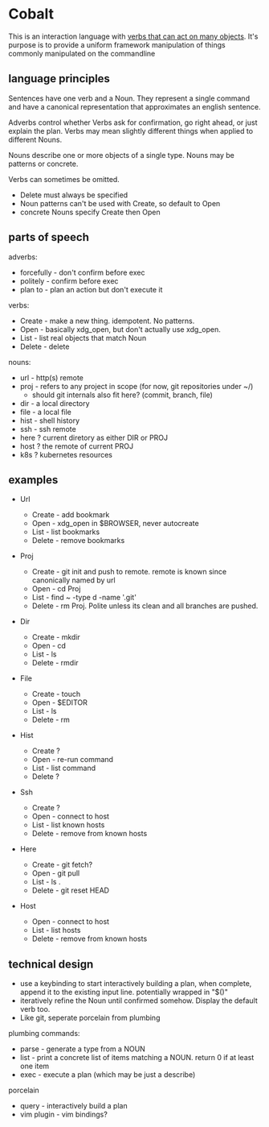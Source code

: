 # Cobalt
This is an interaction language with [verbs that can act on many objects](http://gordonbrander.com/pattern/verbs-that-can-act-on-many-objects/).
It's purpose is to provide a uniform framework manipulation of things commonly manipulated on the commandline

## language principles
Sentences have one verb and a Noun. They represent a single command and have a canonical representation that approximates an english sentence.

Adverbs control whether Verbs ask for confirmation, go right ahead, or just explain the plan.
Verbs may mean slightly different things when applied to different Nouns.

Nouns describe one or more objects of a single type.
Nouns may be patterns or concrete.

Verbs can sometimes be omitted.
* Delete must always be specified
* Noun patterns can't be used with Create, so default to Open
* concrete Nouns specify Create then Open

## parts of speech
adverbs:
* forcefully  - don't confirm before exec
* politely    - confirm before exec
* plan to     - plan an action but don't execute it

verbs:
* Create - make a new thing. idempotent. No patterns.
* Open   - basically xdg_open, but don't actually use xdg_open.
* List   - list real objects that match Noun
* Delete - delete

nouns:
* url  - http(s) remote
* proj - refers to any project in scope (for now, git repositories under ~/)
  * should git internals also fit here? (commit, branch, file)
* dir  - a local directory
* file - a local file
* hist - shell history
* ssh  - ssh remote
* here ? current diretory as either DIR or PROJ
* host ? the remote of current PROJ
* k8s  ? kubernetes resources


## examples
* Url
    * Create - add bookmark
    * Open   - xdg_open in $BROWSER, never autocreate
    * List   - list bookmarks
    * Delete - remove bookmarks

* Proj
    * Create - git init and push to remote. remote is known since canonically named by url
    * Open   - cd Proj
    * List   - find ~ -type d -name '.git'
    * Delete - rm Proj. Polite unless its clean and all branches are pushed.

* Dir
    * Create - mkdir
    * Open   - cd
    * List   - ls
    * Delete - rmdir

* File
    * Create - touch
    * Open   - $EDITOR
    * List   - ls
    * Delete - rm
* Hist
    * Create ?
    * Open   - re-run command
    * List   - list command
    * Delete ?
* Ssh
    * Create ?
    * Open   - connect to host
    * List   - list known hosts
    * Delete - remove from known hosts
* Here
    * Create - git fetch?
    * Open   - git pull
    * List   - ls .
    * Delete - git reset HEAD
* Host
    * Open - connect to host
    * List - list hosts
    * Delete - remove from known hosts

## technical design
* use a keybinding to start interactively building a plan, when complete, append it to the existing input line. potentially wrapped in "$()"
* iteratively refine the Noun until confirmed somehow. Display the default verb too.
* Like git, seperate porcelain from plumbing

plumbing commands:
* parse - generate a type from a NOUN
* list - print a concrete list of items matching a NOUN. return 0 if at least one item
* exec - execute a plan (which may be just a describe)

porcelain
* query - interactively build a plan
* vim plugin - vim bindings?
